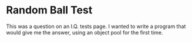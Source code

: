 # Random Ball Test
 This was a question on an I.Q. tests page. I wanted to write a program that would give me the answer, using an object pool for the first time.